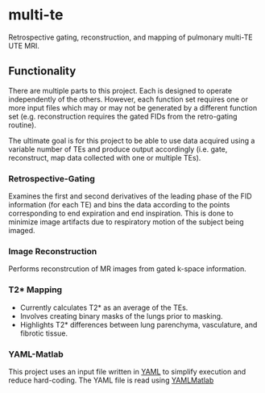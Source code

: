 # multi-te
Retrospective gating, reconstruction, and mapping of pulmonary multi-TE UTE MRI.

## Functionality
There are multiple parts to this project. Each is designed to operate independently of the others. However, each function set requires one or more input files which may or may not be generated by a different function set (e.g. reconstruction requires the gated FIDs from the retro-gating routine).

The ultimate goal is for this project to be able to use data acquired using a variable number of TEs and produce output accordingly (i.e. gate, reconstruct, map data collected with one or multiple TEs).

### Retrospective-Gating
Examines the first and second derivatives of the leading phase of the FID information (for each TE) and bins the data according to the points corresponding to end expiration and end inspiration. This is done to minimize image artifacts due to respiratory motion of the subject being imaged.

### Image Reconstruction
Performs reconstrcution of MR images from gated k-space information.

### T2* Mapping
* Currently calculates T2* as an average of the TEs.
* Involves creating binary masks of the lungs prior to masking.
* Highlights T2* differences between lung parenchyma, vasculature, and fibrotic tissue.

### YAML-Matlab
This project uses an input file written in [YAML](http://yaml.org/) to simplify execution and reduce hard-coding. The YAML file is read using [YAMLMatlab](https://code.google.com/archive/p/yamlmatlab/)
